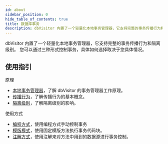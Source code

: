 ```yaml
---
id: about
sidebar_position: 0
hide_table_of_contents: true
title: 数据库事务
description: dbVisitor 内置了一个轻量化本地事务管理器，它支持完整的事务传播行为和隔离级别。
---
```


dbVisitor 内置了一个轻量化本地事务管理器，它支持完整的事务传播行为和隔离级别。
您可以通过三种形式控制事务，具体如何选择取决于您具体情况。

## 使用指引

原理
- [本地事务管理器](./manager/about)，了解 dbVisitor 的事务管理器工作原理。
- [传播行为](./propagation)，了解传播行为的基本概念。
- [隔离级别](./isolation)，了解隔离级别的影响。

使用方式
- [编程方式](./manager/program)，使用编程方式手动控制事务
- [模版模式](./manager/template)，使用固定模版方法执行事务代码块。
- [注解方式](./manager/annotation)，使用注解来对方法中用到的数据源进行事务控制。
